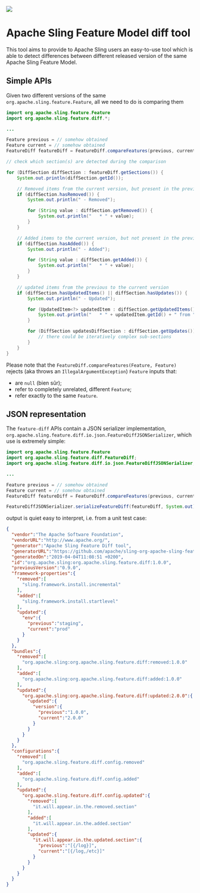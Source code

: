 [<img src="http://sling.apache.org/res/logos/sling.png"/>](http://sling.apache.org)

# Apache Sling Feature Model diff tool

This tool aims to provide to Apache Sling users an easy-to-use tool which is able to detect differences between different released version of the same Apache Sling Feature Model.

## Simple APIs

Given two different versions of the same `org.apache.sling.feature.Feature`, all we need to do is comparing them

```java
import org.apache.sling.feature.Feature
import org.apache.sling.feature.diff.*;

...

Feature previous = // somehow obtained
Feature current = // somehow obtained
FeatureDiff featureDiff = FeatureDiff.compareFeatures(previous, current);

// check which section(s) are detected during the comparison

for (DiffSection diffSection : featureDiff.getSections()) {
    System.out.println(diffSection.getId());

    // Removed items from the current version, but present in the previous
    if (diffSection.hasRemoved()) {
        System.out.println(" - Removed");

        for (String value : diffSection.getRemoved()) {
            System.out.println("   * " + value);
        }
    }

    // Added items to the current version, but not present in the previous
    if (diffSection.hasAdded()) {
        System.out.println(" - Added");

        for (String value : diffSection.getAdded()) {
            System.out.println("   * " + value);
        }
    }

    // updated items from the previous to the current version
    if (diffSection.hasUpdatedItems() || diffSection.hasUpdates()) {
        System.out.println(" - Updated");

        for (UpdatedItem<?> updatedItem : diffSection.getUpdatedItems()) {
            System.out.println("   * " + updatedItem.getId() + " from " + updatedItem.getPrevious() + " to " + updatedItem.getCurrent());
        }

        for (DiffSection updatesDiffSection : diffSection.getUpdates()) {
            // there could be iteratively complex sub-sections
        }
    }
}
```

Please note that the `FeatureDiff.compareFeatures(Feature, Feature)` rejects (aka throws an `IllegalArgumentException`) `Feature` inputs that:

 * are `null` (bien sûr);
 * refer to completely unrelated, different `Feature`;
 * refer exactly to the same `Feature`.

## JSON representation

The `feature-diff` APIs contain a JSON serializer implementation, `org.apache.sling.feature.diff.io.json.FeatureDiffJSONSerializer`, which use is extremely simple:

```java
import org.apache.sling.feature.Feature
import org.apache.sling.feature.diff.FeatureDiff;
import org.apache.sling.feature.diff.io.json.FeatureDiffJSONSerializer;

...

Feature previous = // somehow obtained
Feature current = // somehow obtained
FeatureDiff featureDiff = FeatureDiff.compareFeatures(previous, current);

FeatureDiffJSONSerializer.serializeFeatureDiff(featureDiff, System.out);
```

output is quiet easy to interpret, i.e. from a unit test case:

```json
{
  "vendor":"The Apache Software Foundation",
  "vendorURL":"http://www.apache.org/",
  "generator":"Apache Sling Feature Diff tool",
  "generatorURL":"https://github.com/apache/sling-org-apache-sling-feature-diff",
  "generatedOn":"2019-04-04T11:08:51 +0200",
  "id":"org.apache.sling:org.apache.sling.feature.diff:1.0.0",
  "previousVersion":"0.9.0",
  "framework-properties":{
    "removed":[
      "sling.framework.install.incremental"
    ],
    "added":[
      "sling.framework.install.startlevel"
    ],
    "updated":{
      "env":{
        "previous":"staging",
        "current":"prod"
      }
    }
  },
  "bundles":{
    "removed":[
      "org.apache.sling:org.apache.sling.feature.diff:removed:1.0.0"
    ],
    "added":[
      "org.apache.sling:org.apache.sling.feature.diff:added:1.0.0"
    ],
    "updated":{
      "org.apache.sling:org.apache.sling.feature.diff:updated:2.0.0":{
        "updated":{
          "version":{
            "previous":"1.0.0",
            "current":"2.0.0"
          }
        }
      }
    }
  },
  "configurations":{
    "removed":[
      "org.apache.sling.feature.diff.config.removed"
    ],
    "added":[
      "org.apache.sling.feature.diff.config.added"
    ],
    "updated":{
      "org.apache.sling.feature.diff.config.updated":{
        "removed":[
          "it.will.appear.in.the.removed.section"
        ],
        "added":[
          "it.will.appear.in.the.added.section"
        ],
        "updated":{
          "it.will.appear.in.the.updated.section":{
            "previous":"[{/log}]",
            "current":"[{/log,/etc}]"
          }
        }
      }
    }
  }
}
```
